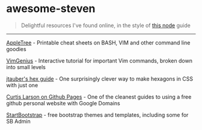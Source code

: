 # awesome-steven
> Delightful resources I've found online, in the style of [this node](https://github.com/sindresorhus/awesome-nodejs) guide

---

[AppleTree](https://appletree.or.kr/quick_reference_cards/Unix-Linux/) - Printable cheat sheets on BASH, VIM and other command line goodies

[VimGenius](http://www.vimgenius.com/) - Interactive tutorial for important Vim commands, broken down into small levels

[jtauber's hex guide](https://jtauber.github.io/articles/css-hexagon.html) - One surprisingly clever way to make hexagons in CSS with just one <div>

[Curtis Larson on Github Pages](http://www.curtismlarson.com/blog/2015/04/12/github-pages-google-domains/) - One of the cleanest guides to using a free github personal website with Google Domains 

[StartBootstrap](https://startbootstrap.com/) - free bootstrap themes and templates, including some for SB Admin

